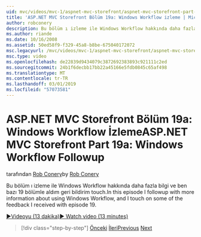 ```yaml
---
uid: mvc/videos/mvc-1/aspnet-mvc-storefront/aspnet-mvc-storefront-part-19a-windows-workflow-followup
title: 'ASP.NET MVC Storefront Bölüm 19a: Windows Workflow izleme | Microsoft Docs'
author: robconery
description: Bu bölüm ı izleme ile Windows Workflow hakkında daha fazla bilgi ve ben bazı 19 bölümle aldım geri bildirim touch.
ms.author: riande
ms.date: 10/16/2008
ms.assetid: 50ed58f9-f329-45a8-b8be-675040172072
msc.legacyurl: /mvc/videos/mvc-1/aspnet-mvc-storefront/aspnet-mvc-storefront-part-19a-windows-workflow-followup
msc.type: video
ms.openlocfilehash: de22839d9434079c3872692383893c921111c2ed
ms.sourcegitcommit: 24b1f6decbb17bb22a45166e5fdb0845c65af498
ms.translationtype: MT
ms.contentlocale: tr-TR
ms.lasthandoff: 03/01/2019
ms.locfileid: "57073581"
---
```

<a name="aspnet-mvc-storefront-part-19a-windows-workflow-followup"></a><span data-ttu-id="c18d2-103">ASP.NET MVC Storefront Bölüm 19a: Windows Workflow İzleme</span><span class="sxs-lookup"><span data-stu-id="c18d2-103">ASP.NET MVC Storefront Part 19a: Windows Workflow Followup</span></span>
====================
<span data-ttu-id="c18d2-104">tarafından [Rob Conery](https://github.com/robconery)</span><span class="sxs-lookup"><span data-stu-id="c18d2-104">by [Rob Conery](https://github.com/robconery)</span></span>

<span data-ttu-id="c18d2-105">Bu bölüm ı izleme ile Windows Workflow hakkında daha fazla bilgi ve ben bazı 19 bölümle aldım geri bildirim touch.</span><span class="sxs-lookup"><span data-stu-id="c18d2-105">In this episode I followup with more information about using Windows Workflow, and I touch on some of the feedback I received with episode 19.</span></span>

[<span data-ttu-id="c18d2-106">&#9654;Videoyu (13 dakika)</span><span class="sxs-lookup"><span data-stu-id="c18d2-106">&#9654; Watch video (13 minutes)</span></span>](https://channel9.msdn.com/Blogs/ASP-NET-Site-Videos/aspnet-mvc-storefront-part-19a-windows-workflow-followup)

> [!div class="step-by-step"]
> <span data-ttu-id="c18d2-107">[Önceki](aspnet-mvc-storefront-part-19-processing-orders-with-windows-workflow.md)
> [İleri](aspnet-mvc-storefront-part-20-logging.md)</span><span class="sxs-lookup"><span data-stu-id="c18d2-107">[Previous](aspnet-mvc-storefront-part-19-processing-orders-with-windows-workflow.md)
[Next](aspnet-mvc-storefront-part-20-logging.md)</span></span>
